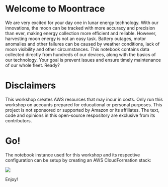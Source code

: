 # Welcome to Moontrace

We are very excited for your day one in lunar energy technology. With our innovations, the moon can be tracked with more accuracy and precision than ever, making energy collection more efficient and reliable. However, harvesting moon energy is not an easy task. Battery outages, motor anomalies and other failures can be caused by weather conditions, lack of moon visibility and other circumstances. This notebook contains data collected directly from hundreds of our devices, along with the basics of our technology. Your goal is prevent issues and ensure timely maintenance of our whole fleet. Ready?

# Disclaimers

This workshop creates AWS resources that may incur in costs.
Only run this workshop on accounts prepared for educational or personal purposes.
This project is not sponsored or supported by Amazon or its affiliates. The text, code and opinions in this open-source respository are exclusive from its contributors.

# Go!

The notebook instance used for this workshop and its respective configuration can be setup by creating an AWS CloudFormation stack:

<a href="https://console.aws.amazon.com/cloudformation/home?#/stacks/create/review?filter=active&templateURL=https%3A%2F%2Fraw.githubusercontent.com%2FCaravanaCloud%2Fmoontracer-workshop%2Fmaster%2Ftemplate.yaml&stackName=moontracer-workshop"><img src="https://s3.amazonaws.com/cloudformation-examples/cloudformation-launch-stack.png" target="_blank"/></a>

Enjoy!
 

